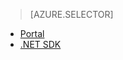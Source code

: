 > [AZURE.SELECTOR]
- [Portal](../articles/media-services/media-services-manage-content.md)
- [.NET SDK](../articles/media-services/media-services-index-content.md)

<!---HONumber=July15_HO2-->